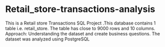 # Retail_store-transactions-analysis
This is a Retail store Transactions SQL Project .This database contains 1 table i.e. retail_store.
The table has close to 9000 rows and 10 columns. 
Approach: Understanding the dataset and create business questions. The dataset was analyzed using PostgreSQL
